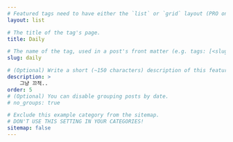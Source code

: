 ```yaml
---
# Featured tags need to have either the `list` or `grid` layout (PRO only).
layout: list

# The title of the tag's page.
title: Daily

# The name of the tag, used in a post's front matter (e.g. tags: [<slug>]).
slug: daily

# (Optional) Write a short (~150 characters) description of this featured tag.
description: >
    그냥 끄적..
order: 5
# (Optional) You can disable grouping posts by date.
# no_groups: true

# Exclude this example category from the sitemap.
# DON'T USE THIS SETTING IN YOUR CATEGORIES!
sitemap: false
---
```

